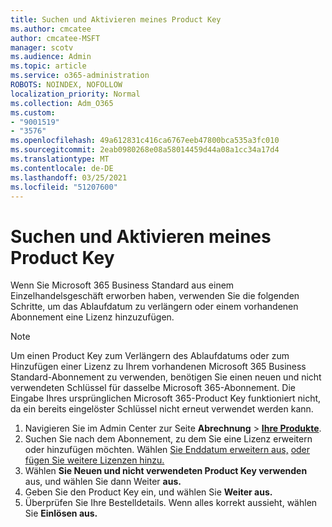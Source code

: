 ```yaml
---
title: Suchen und Aktivieren meines Product Key
ms.author: cmcatee
author: cmcatee-MSFT
manager: scotv
ms.audience: Admin
ms.topic: article
ms.service: o365-administration
ROBOTS: NOINDEX, NOFOLLOW
localization_priority: Normal
ms.collection: Adm_O365
ms.custom:
- "9001519"
- "3576"
ms.openlocfilehash: 49a612831c416ca6767eeb47800bca535a3fc010
ms.sourcegitcommit: 2eab0980268e08a58014459d44a08a1cc34a17d4
ms.translationtype: MT
ms.contentlocale: de-DE
ms.lasthandoff: 03/25/2021
ms.locfileid: "51207600"
---
```

# <a name="find-and-activate-my-product-key"></a>Suchen und Aktivieren meines Product Key

Wenn Sie Microsoft 365 Business Standard aus einem Einzelhandelsgeschäft erworben haben, verwenden Sie die folgenden Schritte, um das Ablaufdatum zu verlängern oder einem vorhandenen Abonnement eine Lizenz hinzuzufügen.

> [!NOTE]
> Um einen Product Key zum Verlängern des Ablaufdatums oder zum Hinzufügen einer Lizenz zu Ihrem vorhandenen Microsoft 365 Business Standard-Abonnement zu verwenden, benötigen Sie einen neuen und nicht verwendeten Schlüssel für dasselbe Microsoft 365-Abonnement. Die Eingabe Ihres ursprünglichen Microsoft 365-Product Key funktioniert nicht, da ein bereits eingelöster Schlüssel nicht erneut verwendet werden kann.

1. Navigieren Sie im Admin Center zur Seite **Abrechnung** > **[Ihre Produkte](https://go.microsoft.com/fwlink/p/?linkid=842054)**.
2. Suchen Sie nach dem Abonnement, zu dem Sie eine Lizenz erweitern oder hinzufügen möchten. Wählen [Sie Enddatum erweitern aus,](https://go.microsoft.com/fwlink/p/?linkid=842054) [oder fügen Sie weitere Lizenzen hinzu.](https://go.microsoft.com/fwlink/p/?linkid=842054)
3. Wählen **Sie Neuen und nicht verwendeten Product Key verwenden** aus, und wählen Sie dann Weiter **aus.**
4. Geben Sie den Product Key ein, und wählen Sie **Weiter aus.**
5. Überprüfen Sie Ihre Bestelldetails. Wenn alles korrekt aussieht, wählen Sie **Einlösen aus.**